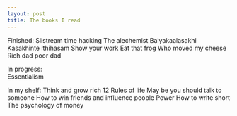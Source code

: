 ```yaml
---
layout: post
title: The books I read
---
```


Finished:
Slistream time hacking
The alechemist
Balyakaalasakhi
Kasakhinte ithihasam
Show your work
Eat that frog
Who moved my cheese
Rich dad poor dad

In progress:  
Essentialism

In my shelf:
Think and grow rich
12 Rules of life
May be you should talk to someone
How to win friends and influence people
Power
How to write short
The psychology of money
